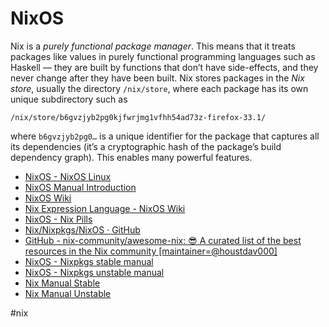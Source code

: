 # NixOS

Nix is a _purely functional package manager_. This means that it treats packages like values in purely functional programming languages such as Haskell — they are built by functions that don’t have side-effects, and they never change after they have been built. Nix stores packages in the _Nix store_, usually the directory `/nix/store`, where each package has its own unique subdirectory such as

`/nix/store/b6gvzjyb2pg0kjfwrjmg1vfhh54ad73z-firefox-33.1/` 

where `b6gvzjyb2pg0…` is a unique identifier for the package that captures all its dependencies (it’s a cryptographic hash of the package’s build dependency graph). This enables many powerful features.

- [NixOS - NixOS Linux](https://nixos.org/)
- [NixOS Manual Introduction](https://nixos.org/manual/nix/stable/introduction.html)
- [NixOS Wiki](https://nixos.wiki/)
- [Nix Expression Language - NixOS Wiki](https://nixos.wiki/wiki/Nix_Expression_Language)
- [NixOS - Nix Pills](https://nixos.org/guides/nix-pills/)
- [Nix/Nixpkgs/NixOS · GitHub](https://github.com/NixOS)
- [GitHub - nix-community/awesome-nix: 😎 A curated list of the best resources in the Nix community [maintainer=@houstdav000]](https://github.com/nix-community/awesome-nix)
- [NixOS - Nixpkgs stable manual](https://nixos.org/manual/nixpkgs/stable/)
- [NixOS - Nixpkgs unstable manual](https://nixos.org/manual/nixpkgs/unstable/)
- [Nix Manual Stable](https://nixos.org/manual/nix/stable/)
- [Nix Manual Unstable](https://nixos.org/manual/nix/unstable/)

#nix 
